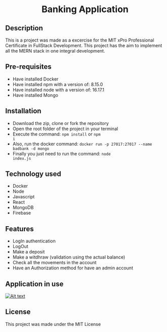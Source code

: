 # <p align="center"> Banking Application </p>

## Description
This is a project was made as a excercise for the MIT xPro Professional Certificate in FullStack Development. This project has the aim to implement all the MERN stack in one integral development. 

## Pre-requisites

* Have installed Docker
* Have installed npm with a version of: 8.15.0
* Have installed node with a version of: 16.17.1
* Have installed Mongo

## Installation 

* Download the zip, clone or fork the repository
* Open the root folder of the project in your terminal
* Execute the command: <code>npm install</code> or <code>npm i</code>
* Also, run the docker command: <code>docker run -p 27017:27017 --name badbank -d mongo</code> 
* Finally you just need to run the command: <code>node index.js</code>

## Technology used

* Docker
* Node
* Javascript
* React
* MongoDB
* Firebase

## Features

* LogIn authentication
* LogOut
* Make a deposit  
* Make a witdhraw (validation using the actual balance)
* Check all the movements in the account
* Have an Authorization method for have an admin account

## Application in use

[![Alt text](https://img.youtube.com/vi/mRUkcdzTHL8/0.jpg)](https://www.youtube.com/watch?v=mRUkcdzTHL8)

## License

This project was made under the MIT License

